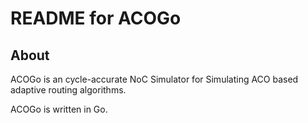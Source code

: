 # README for ACOGo

## About

ACOGo is an cycle-accurate NoC Simulator for Simulating ACO based adaptive routing algorithms.

ACOGo is written in Go.